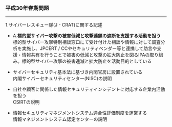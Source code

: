 ### 平成30年春期問題

---
1.サイバーレスキュー隊(J - CRAT)に関する記述

- A.**標的型サイバー攻撃の被害低減と攻撃連鎖の遮断を支援する活動を担う**  
標的型サイバー攻撃特別相談窓口にて受け付けた相談や情報に対して調査分析を実施し、JPCERT / CCやセキュリティベンダー等と連携して助言や支援・情報共有を行うことで被害の低減と攻撃の拡大防止を図るIPAの取り組み。標的型サイバー攻撃の被害逓減と拡大防止を活動目的としている

- サイバーセキュリティ基本法に基づき内閣官房に設置されている  
内閣サイバーセキュリティセンター(NISC)の説明

- 自社や顧客に関係した情報セキュリティインシデントに対応する企業内活動を担う  
CSIRTの説明

- 情報セキュリティマネジメントシステム適合性評価制度を運営する  
情報マネジメントシステム認定センターの説明
